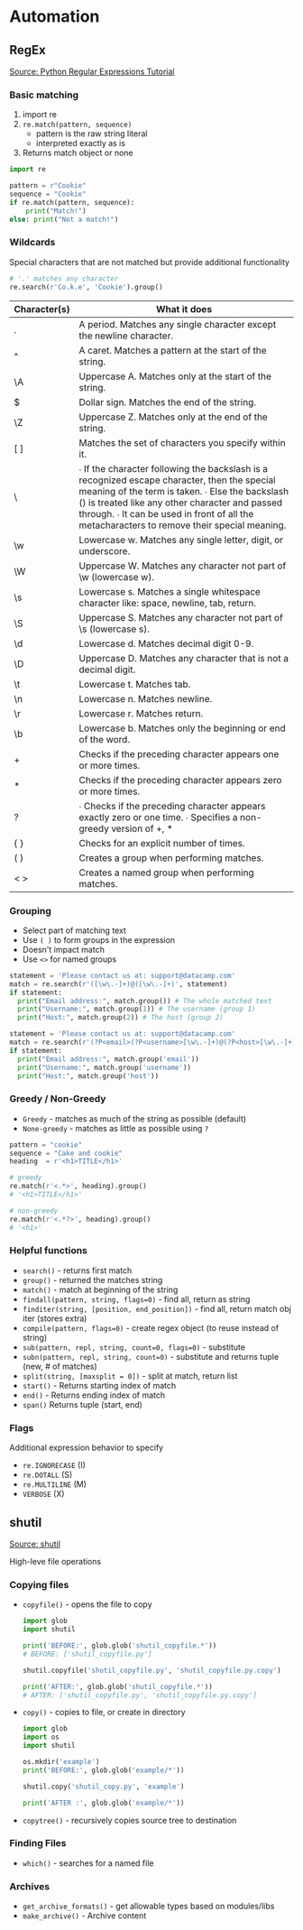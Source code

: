 # Automation

## RegEx

[Source: Python Regular Expressions Tutorial](https://www.datacamp.com/community/tutorials/python-regular-expression-tutorial)

### Basic matching

1. import re
2. `re.match(pattern, sequence)`
   - pattern is the raw string literal
   - interpreted exactly as is  
3. Returns match object or none

```python
import re

pattern = r"Cookie"
sequence = "Cookie"
if re.match(pattern, sequence):
    print("Match!")
else: print("Not a match!")
```

### Wildcards

Special characters that are not matched but provide additional functionality

```python
# '.' matches any character
re.search(r'Co.k.e', 'Cookie').group()
```

| Character(s) | What it does |
|-|-|
| . | A period. Matches any single character except the newline character. |
| ^ | A caret. Matches a pattern at the start of the string. |
| \A | Uppercase A. Matches only at the start of the string. |
| $ | Dollar sign. Matches the end of the string. |
| \Z | Uppercase Z. Matches only at the end of the string. |
| [ ] | Matches the set of characters you specify within it. |
| \ | ∙ If the character following the backslash is a recognized escape character, then the special meaning of the term is taken. ∙ Else the backslash () is treated like any other character and passed through. ∙ It can be used in front of all the metacharacters to remove their special meaning. |
| \w | Lowercase w. Matches any single letter, digit, or underscore. |
| \W | Uppercase W. Matches any character not part of \w (lowercase w). |
| \s | Lowercase s. Matches a single whitespace character like: space, newline, tab, return. |
| \S | Uppercase S. Matches any character not part of \s (lowercase s). |
| \d | Lowercase d. Matches decimal digit 0-9. |
| \D | Uppercase D. Matches any character that is not a decimal digit. |
| \t | Lowercase t. Matches tab. |
| \n | Lowercase n. Matches newline. |
| \r | Lowercase r. Matches return. |
| \b | Lowercase b. Matches only the beginning or end of the word. |
| + | Checks if the preceding character appears one or more times. |
| * | Checks if the preceding character appears zero or more times. |
| ? | ∙ Checks if the preceding character appears exactly zero or one time. ∙ Specifies a non-greedy version of +, * |
| { } | Checks for an explicit number of times. |
| ( ) | Creates a group when performing matches. |
| < > | Creates a named group when performing matches. |

### Grouping

- Select part of matching text
- Use `( )` to form groups in the expression
- Doesn't impact match
- Use `<>` for named groups

```python
statement = 'Please contact us at: support@datacamp.com'
match = re.search(r'([\w\.-]+)@([\w\.-]+)', statement)
if statement:
  print("Email address:", match.group()) # The whole matched text
  print("Username:", match.group(1)) # The username (group 1)
  print("Host:", match.group(2)) # The host (group 2)

statement = 'Please contact us at: support@datacamp.com'
match = re.search(r'(?P<email>(?P<username>[\w\.-]+)@(?P<host>[\w\.-]+))', statement)
if statement:
  print("Email address:", match.group('email'))
  print("Username:", match.group('username'))
  print("Host:", match.group('host'))
```

### Greedy / Non-Greedy

- `Greedy` - matches as much of the string as possible (default)
- `None-greedy` - matches as little as possible using `?`

```python
pattern = "cookie"
sequence = "Cake and cookie"
heading  = r'<h1>TITLE</h1>'

# greedy
re.match(r'<.*>', heading).group()
# '<h1>TITLE</h1>'

# non-greedy
re.match(r'<.*?>', heading).group()
# '<h1>'
```

### Helpful functions

- `search()` - returns first match
- `group()` - returned the matches string
- `match()` - match at beginning of the string
- `findall(pattern, string, flags=0)` - find all, return as string
- `finditer(string, [position, end_position])` - find all, return match obj iter (stores extra)
- `compile(pattern, flags=0)` - create regex object (to reuse instead of string)
- `sub(pattern, repl, string, count=0, flags=0)` - substitute
- `subn(pattern, repl, string, count=0)` - substitute and returns tuple (new, # of matches)
- `split(string, [maxsplit = 0])` - split at match, return list
- `start()` - Returns starting index of match
- `end()` - Returns ending index of match
- `span()` Returns tuple (start, end)

### Flags

Additional expression behavior to specify

- `re.IGNORECASE` (I)
- `re.DOTALL` (S)
- `re.MULTILINE` (M)
- `VERBOSE` (X)

## shutil

[Source: shutil](https://pymotw.com/3/shutil/)

High-leve file operations

### Copying files

- `copyfile()` - opens the file to copy

    ```python
    import glob
    import shutil

    print('BEFORE:', glob.glob('shutil_copyfile.*'))
    # BEFORE: ['shutil_copyfile.py']

    shutil.copyfile('shutil_copyfile.py', 'shutil_copyfile.py.copy')

    print('AFTER:', glob.glob('shutil_copyfile.*'))
    # AFTER: ['shutil_copyfile.py', 'shutil_copyfile.py.copy']
    ```

- `copy()` - copies to file, or create in directory

    ```python
    import glob
    import os
    import shutil

    os.mkdir('example')
    print('BEFORE:', glob.glob('example/*'))

    shutil.copy('shutil_copy.py', 'example')

    print('AFTER :', glob.glob('example/*'))
    ```

- `copytree()` - recursively copies source tree to destination

### Finding Files

- `which()` - searches for a named file

### Archives

- `get_archive_formats()` - get allowable types based on modules/libs
- `make_archive()` - Archive content
